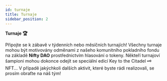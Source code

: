 ```yaml
---
id: turnaje
title: Turnaje
sidebar_position: 2
---
```


**Turnaje 🏆**

Připojte se k zábavě v týdenních nebo měsíčních turnajích! Všechny turnaje mohou být motivovány odměnami z našeho komunitního pokladního fondu na základě **Nifty DAO** prostřednictvím hlasování o tokeny. Někteří turnajoví šampioni mohou dokonce odejít se speciální edicí Key to the Citadel 🗝️ NFT... V případě jakýchkoli dalších aktivit, které byste rádi realizovali, se prosím obraťte na náš tým!
